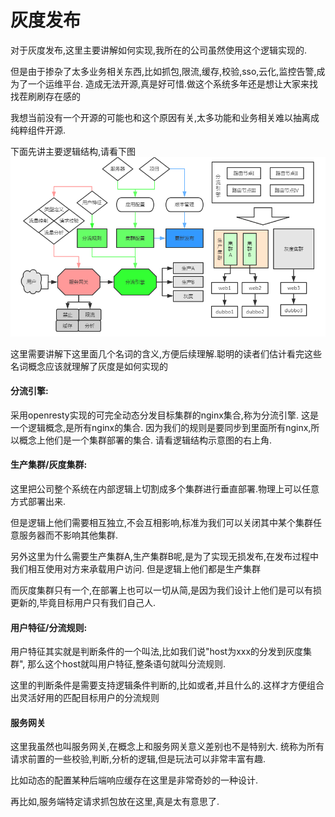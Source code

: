# 灰度发布

对于灰度发布,这里主要讲解如何实现,我所在的公司虽然使用这个逻辑实现的.

但是由于掺杂了太多业务相关东西,比如抓包,限流,缓存,校验,sso,云化,监控告警,成为了一个运维平台.
造成无法开源,真是好可惜.做这个系统多年还是想让大家来找找茬刷刷存在感的

我想当前没有一个开源的可能也和这个原因有关,太多功能和业务相关难以抽离成纯粹组件开源.

下面先讲主要逻辑结构,请看下图
![](./abtest/main.png)

这里需要讲解下这里面几个名词的含义,方便后续理解.聪明的读者们估计看完这些名词概念应该就理解了灰度是如何实现的

#### 分流引擎:
采用openresty实现的可完全动态分发目标集群的nginx集合,称为分流引擎.
这是一个逻辑概念,是所有nginx的集合.
因为我们的规则是要同步到里面所有nginx,所以概念上他们是一个集群部署的集合.
请看逻辑结构示意图的右上角.

#### 生产集群/灰度集群:
这里把公司整个系统在内部逻辑上切割成多个集群进行垂直部署.物理上可以任意方式部署出来.

但是逻辑上他们需要相互独立,不会互相影响,标准为我们可以关闭其中某个集群任意服务器而不影响其他集群.

另外这里为什么需要生产集群A,生产集群B呢,是为了实现无损发布,在发布过程中我们相互使用对方来承载用户访问.
但是逻辑上他们都是生产集群

而灰度集群只有一个,在部署上也可以一切从简,是因为我们设计上他们是可以有损更新的,毕竟目标用户只有我们自己人.


#### 用户特征/分流规则:
用户特征其实就是判断条件的一个叫法,比如我们说"host为xxx的分发到灰度集群",
那么这个host就叫用户特征,整条语句就叫分流规则.

这里的判断条件是需要支持逻辑条件判断的,比如或者,并且什么的.这样才方便组合出灵活好用的匹配目标用户的分流规则


#### 服务网关
这里我虽然也叫服务网关,在概念上和服务网关意义差别也不是特别大.
统称为所有请求前置的一些校验,判断,分析的逻辑,但是玩法可以非常丰富有趣.

比如动态的配置某种后端响应缓存在这里是非常奇妙的一种设计.

再比如,服务端特定请求抓包放在这里,真是太有意思了.








